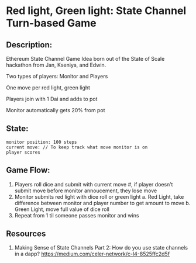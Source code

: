 # Red light, Green light: State Channel Turn-based Game

## Description:
Ethereum State Channel Game Idea born out of the State of Scale hackathon from Jan, Kseniya, and Edwin.

Two types of players: Monitor and Players

One move per red light, green light

Players join with 1 Dai and adds to pot

Monitor automatically gets 20% from pot

## State:
```
monitor position: 100 steps
current move: // To keep track what move monitor is on
player scores
```

## Game Flow:
1. Players roll dice and submit with current move #, if player doesn’t submit move before monitor annoucement, they lose move
2. Monitor submits red light with dice roll or green light
   a. Red Light, take difference between monitor and player number to get amount to move
   b. Green Light, move full value of dice roll
3. Repeat from 1 til someone passes monitor and wins

## Resources
1. Making Sense of State Channels Part 2: How do you use state channels in a dapp? https://medium.com/celer-network/c-l4-8525ffc2d5f
